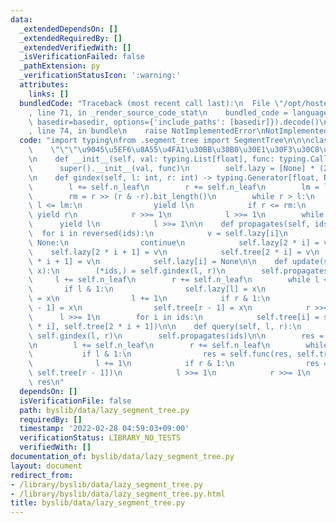 ```yaml
---
data:
  _extendedDependsOn: []
  _extendedRequiredBy: []
  _extendedVerifiedWith: []
  _isVerificationFailed: false
  _pathExtension: py
  _verificationStatusIcon: ':warning:'
  attributes:
    links: []
  bundledCode: "Traceback (most recent call last):\n  File \"/opt/hostedtoolcache/Python/3.10.2/x64/lib/python3.10/site-packages/onlinejudge_verify/documentation/build.py\"\
    , line 71, in _render_source_code_stat\n    bundled_code = language.bundle(stat.path,\
    \ basedir=basedir, options={'include_paths': [basedir]}).decode()\n  File \"/opt/hostedtoolcache/Python/3.10.2/x64/lib/python3.10/site-packages/onlinejudge_verify/languages/python.py\"\
    , line 74, in bundle\n    raise NotImplementedError\nNotImplementedError\n"
  code: "import typing\nfrom .segment_tree import SegmentTree\n\n\nclass LazySegmentTree(SegmentTree):\n\
    \    \"\"\"\u9045\u5EF6\u8A55\u4FA1\u30BB\u30B0\u30E1\u30F3\u30C8\u6728\"\"\"\n\
    \n    def __init__(self, val: typing.List[float], func: typing.Callable):\n  \
    \      super().__init__(val, func)\n        self.lazy = [None] * (2 * self.n_leaf)\n\
    \n    def gindex(self, l: int, r: int) -> typing.Generator[float, None, None]:\n\
    \        l += self.n_leaf\n        r += self.n_leaf\n        lm = l >> (l & -l).bit_length()\n\
    \        rm = r >> (r & -r).bit_length()\n        while r > l:\n            if\
    \ l <= lm:\n                yield l\n            if r <= rm:\n               \
    \ yield r\n            r >>= 1\n            l >>= 1\n        while l:\n      \
    \      yield l\n            l >>= 1\n\n    def propagates(self, ids):\n      \
    \  for i in reversed(ids):\n            v = self.lazy[i]\n            if v is\
    \ None:\n                continue\n            self.lazy[2 * i] = v\n        \
    \    self.lazy[2 * i + 1] = v\n            self.tree[2 * i] = v\n            self.tree[2\
    \ * i + 1] = v\n            self.lazy[i] = None\n\n    def update(self, l, r,\
    \ x):\n        (*ids,) = self.gindex(l, r)\n        self.propagates(ids)\n   \
    \     l += self.n_leaf\n        r += self.n_leaf\n        while l < r:\n     \
    \       if l & 1:\n                self.lazy[l] = x\n                self.tree[l]\
    \ = x\n                l += 1\n            if r & 1:\n                self.lazy[r\
    \ - 1] = x\n                self.tree[r - 1] = x\n            r >>= 1\n      \
    \      l >>= 1\n        for i in ids:\n            self.tree[i] = self.func(self.tree[2\
    \ * i], self.tree[2 * i + 1])\n\n    def query(self, l, r):\n        (*ids,) =\
    \ self.gindex(l, r)\n        self.propagates(ids)\n\n        res = self.ident\n\
    \n        l += self.n_leaf\n        r += self.n_leaf\n        while l < r:\n \
    \           if l & 1:\n                res = self.func(res, self.tree[l])\n  \
    \              l += 1\n            if r & 1:\n                res = self.func(res,\
    \ self.tree[r - 1])\n            l >>= 1\n            r >>= 1\n        return\
    \ res\n"
  dependsOn: []
  isVerificationFile: false
  path: byslib/data/lazy_segment_tree.py
  requiredBy: []
  timestamp: '2022-02-28 04:59:03+09:00'
  verificationStatus: LIBRARY_NO_TESTS
  verifiedWith: []
documentation_of: byslib/data/lazy_segment_tree.py
layout: document
redirect_from:
- /library/byslib/data/lazy_segment_tree.py
- /library/byslib/data/lazy_segment_tree.py.html
title: byslib/data/lazy_segment_tree.py
---
```

